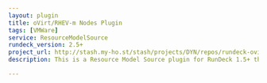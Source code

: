 ```yaml
---
layout: plugin
title: oVirt/RHEV-m Nodes Plugin
tags: [VMWare]
service: ResourceModelSource
rundeck_version: 2.5+
project_url: http://stash.my-ho.st/stash/projects/DYN/repos/rundeck-ovirt/browse
description: This is a Resource Model Source plugin for RunDeck 1.5+ that provides oVirt/RHEV-m Instances as nodes for the RunDeck server.

---
```



